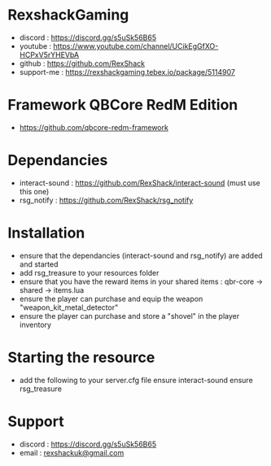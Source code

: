 # RexshackGaming
- discord : https://discord.gg/s5uSk56B65
- youtube : https://www.youtube.com/channel/UCikEgGfXO-HCPxV5rYHEVbA
- github : https://github.com/RexShack
- support-me : https://rexshackgaming.tebex.io/package/5114907

# Framework QBCore RedM Edition
- https://github.com/qbcore-redm-framework

# Dependancies
- interact-sound : https://github.com/RexShack/interact-sound (must use this one)
- rsg_notify : https://github.com/RexShack/rsg_notify

# Installation
- ensure that the dependancies (interact-sound and rsg_notify) are added and started
- add rsg_treasure to your resources folder
- ensure that you have the reward items in your shared items : qbr-core -> shared -> items.lua
- ensure the player can purchase and equip the weapon "weapon_kit_metal_detector"
- ensure the player can purchase and store a "shovel" in the player inventory

# Starting the resource
- add the following to your server.cfg file
ensure interact-sound
ensure rsg_treasure

# Support
- discord : https://discord.gg/s5uSk56B65
- email : rexshackuk@gmail.com